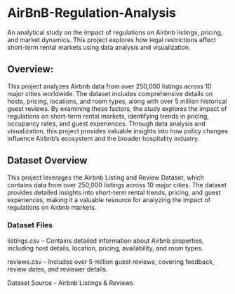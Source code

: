 # AirBnB-Regulation-Analysis
An analytical study on the impact of regulations on Airbnb listings, pricing, and market dynamics. This project explores how legal restrictions affect short-term rental markets using data analysis and visualization.

## Overview:
This project analyzes Airbnb data from over 250,000 listings across 10 major cities worldwide. The dataset includes comprehensive details on hosts, pricing, locations, and room types, along with over 5 million historical guest reviews. By examining these factors, the study explores the impact of regulations on short-term rental markets, identifying trends in pricing, occupancy rates, and guest experiences. Through data analysis and visualization, this project provides valuable insights into how policy changes influence Airbnb’s ecosystem and the broader hospitality industry.

## Dataset Overview
This project leverages the Airbnb Listing and Review Dataset, which contains data from over 250,000 listings across 10 major cities. The dataset provides detailed insights into short-term rental trends, pricing, and guest experiences, making it a valuable resource for analyzing the impact of regulations on Airbnb markets.

### Dataset Files
listings.csv – Contains detailed information about Airbnb properties, including host details, location, pricing, availability, and room types.

reviews.csv – Includes over 5 million guest reviews, covering feedback, review dates, and reviewer details.

Dataset Source – Airbnb Listings & Reviews
